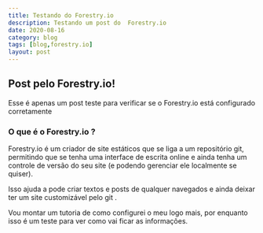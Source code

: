 ```yaml
---
title: Testando do Forestry.io
description: Testando um post do  Forestry.io
date: 2020-08-16
category: blog
tags: [blog,forestry.io]
layout: post
---
```

## Post pelo Forestry.io!

Esse é apenas um post teste para verificar se o Forestry.io está configurado corretamente

### O que é o Forestry.io ?

Forestry.io é um criador de site estáticos que se liga a um repositório git, permitindo que se tenha uma interface de escrita online e ainda tenha um controle de versão do seu site (e podendo gerenciar ele localmente se quiser).

Isso ajuda a pode criar textos e posts de qualquer navegados e ainda deixar ter um site customizável pelo git .

Vou montar um tutoria de como configurei o meu logo mais, por enquanto isso é um teste para ver como vai ficar as informações. 
